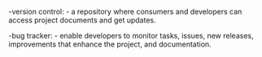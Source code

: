 -version control: -
a repository where consumers and developers can access project documents and get updates.


-bug tracker: -
enable developers to monitor tasks, issues, new releases, improvements that enhance the project, and documentation. 

